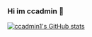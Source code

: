 ### Hi im ccadmin 👋


[![ccadmin1's GitHub stats](https://github-readme-stats.vercel.app/api?username=ccadmin1)](https://github.com/anuraghazra/github-readme-stats)

